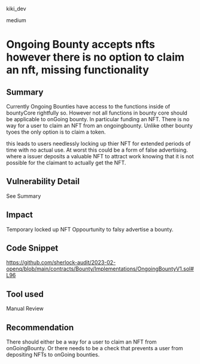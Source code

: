 kiki_dev

medium

# Ongoing Bounty accepts nfts however there is no option to claim an nft, missing functionality

## Summary
Currently Ongoing Bounties have access to the functions inside of bountyCore rightfully so. However not all functions in bounty core should be applicable to onGoing bounty. In particular funding an NFT. There is no way for a user to claim an NFT from an ongoingbounty. Unlike other bounty tyoes the only option is to claim a token. 

this leads to users needlessly locking up thier NFT for extended periods of time with no actual use. At worst this could be a form of false advertising. where a issuer deposits a valuable NFT to attract work knowing that it is not possible for the claimant to actually get the NFT. 

## Vulnerability Detail
See Summary 


## Impact
Temporary locked up NFT
Oppourtunity to falsy advertise a bounty. 
## Code Snippet
https://github.com/sherlock-audit/2023-02-openq/blob/main/contracts/Bounty/Implementations/OngoingBountyV1.sol#L96

## Tool used

Manual Review

## Recommendation
There should either be a way for a user to claim an NFT from onGoingBounty. Or there needs to be a check that prevents a user from depositing NFTs to onGoing bounties. 
